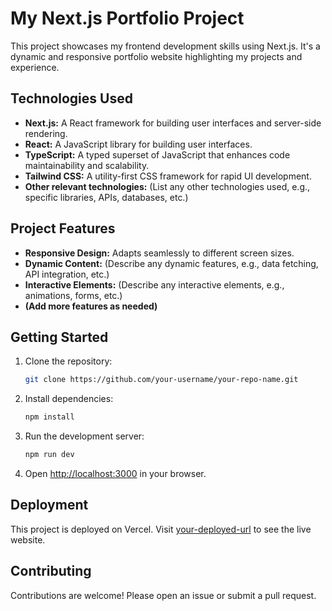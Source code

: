 # My Next.js Portfolio Project

This project showcases my frontend development skills using Next.js.  It's a dynamic and responsive portfolio website highlighting my projects and experience.

## Technologies Used

* **Next.js:**  A React framework for building user interfaces and server-side rendering.
* **React:** A JavaScript library for building user interfaces.
* **TypeScript:** A typed superset of JavaScript that enhances code maintainability and scalability.
* **Tailwind CSS:** A utility-first CSS framework for rapid UI development.
* **Other relevant technologies:** (List any other technologies used, e.g., specific libraries, APIs, databases, etc.)

## Project Features

* **Responsive Design:** Adapts seamlessly to different screen sizes.
* **Dynamic Content:**  (Describe any dynamic features, e.g., data fetching, API integration, etc.)
* **Interactive Elements:** (Describe any interactive elements, e.g., animations, forms, etc.)
* **(Add more features as needed)**

## Getting Started

1. Clone the repository:
   ```bash
   git clone https://github.com/your-username/your-repo-name.git
   ```
2. Install dependencies:
   ```bash
   npm install
   ```
3. Run the development server:
   ```bash
   npm run dev
   ```
4. Open [http://localhost:3000](http://localhost:3000) in your browser.


## Deployment

This project is deployed on Vercel.  Visit [your-deployed-url](your-deployed-url) to see the live website.


## Contributing

Contributions are welcome!  Please open an issue or submit a pull request.
